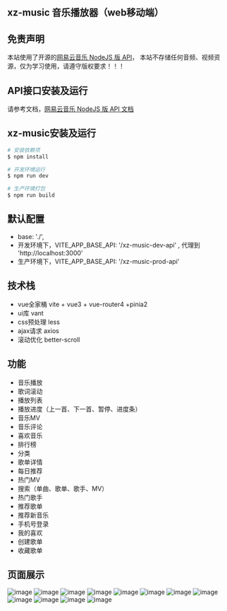 ## xz-music 音乐播放器（web移动端）

## 免责声明
本站使用了开源的[网易云音乐 NodeJS 版 API](https://github.com/Binaryify/NeteaseCloudMusicApi)，
本站不存储任何音频、视频资源，仅为学习使用，请遵守版权要求！！！

## API接口安装及运行
请参考文档，[网易云音乐 NodeJS 版 API 文档](https://neteasecloudmusicapi-docs.4everland.app)

## xz-music安装及运行

```bash
# 安装依赖项
$ npm install

# 开发环境运行
$ npm run dev

# 生产环境打包
$ npm run build
```

## 默认配置
- base: './',
- 开发环境下，VITE_APP_BASE_API: '/xz-music-dev-api' , 代理到 'http://localhost:3000'
- 生产环境下，VITE_APP_BASE_API: '/xz-music-prod-api'

## 技术栈

- vue全家桶 vite + vue3 + vue-router4  +pinia2
- ui库 vant
- css预处理 less
- ajax请求 axios
- 滚动优化 better-scroll

## 功能

- 音乐播放
- 歌词滚动
- 播放列表
- 播放进度（上一首、下一首、暂停、进度条）
- 音乐MV
- 音乐评论
- 喜欢音乐
- 排行榜
- 分类
- 歌单详情
- 每日推荐
- 热门MV
- 搜索（单曲、歌单、歌手、MV）
- 热门歌手
- 推荐歌单
- 推荐新音乐
- 手机号登录
- 我的喜欢
- 创建歌单
- 收藏歌单

## 页面展示
![image](show/home.png) 
![image](show/playing1.png) 
![image](show/playing2.png) 
![image](show/comment.png) 
![image](show/playmv.jpg) 
![image](show/toplist.jpg) 
![image](show/category.jpg) 
![image](show/playlist.png) 
![image](show/search.png) 
![image](show/artist.jpg) 
![image](show/login.png) 
![image](show/user.png) 
